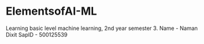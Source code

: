 # ElementsofAI-ML
Learning basic level machine learning, 2nd year semester 3.
Name - Naman Dixit
SapID - 500125539

